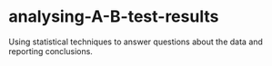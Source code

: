 # analysing-A-B-test-results
Using statistical techniques to answer questions about the data and reporting conclusions.
